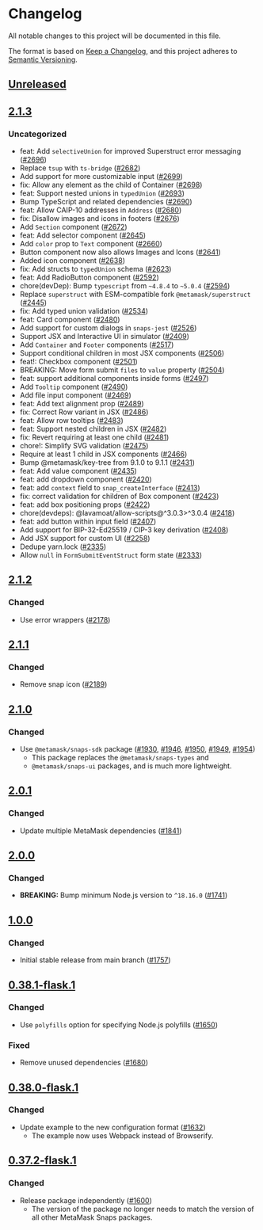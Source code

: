 # Changelog

All notable changes to this project will be documented in this file.

The format is based on [Keep a Changelog](https://keepachangelog.com/en/1.0.0/),
and this project adheres to [Semantic Versioning](https://semver.org/spec/v2.0.0.html).

## [Unreleased]

## [2.1.3]

### Uncategorized

- feat: Add `selectiveUnion` for improved Superstruct error messaging ([#2696](https://github.com/MetaMask/snaps/pull/2696))
- Replace `tsup` with `ts-bridge` ([#2682](https://github.com/MetaMask/snaps/pull/2682))
- Add support for more customizable input ([#2699](https://github.com/MetaMask/snaps/pull/2699))
- fix: Allow any element as the child of Container ([#2698](https://github.com/MetaMask/snaps/pull/2698))
- feat: Support nested unions in `typedUnion` ([#2693](https://github.com/MetaMask/snaps/pull/2693))
- Bump TypeScript and related dependencies ([#2690](https://github.com/MetaMask/snaps/pull/2690))
- feat: Allow CAIP-10 addresses in `Address` ([#2680](https://github.com/MetaMask/snaps/pull/2680))
- fix: Disallow images and icons in footers ([#2676](https://github.com/MetaMask/snaps/pull/2676))
- Add `Section` component ([#2672](https://github.com/MetaMask/snaps/pull/2672))
- feat: Add selector component ([#2645](https://github.com/MetaMask/snaps/pull/2645))
- Add `color` prop to `Text` component ([#2660](https://github.com/MetaMask/snaps/pull/2660))
- Button component now also allows Images and Icons ([#2641](https://github.com/MetaMask/snaps/pull/2641))
- Added icon component ([#2638](https://github.com/MetaMask/snaps/pull/2638))
- fix: Add structs to `typedUnion` schema ([#2623](https://github.com/MetaMask/snaps/pull/2623))
- feat: Add RadioButton component ([#2592](https://github.com/MetaMask/snaps/pull/2592))
- chore(devDep): Bump `typescript` from `~4.8.4` to `~5.0.4` ([#2594](https://github.com/MetaMask/snaps/pull/2594))
- Replace `superstruct` with ESM-compatible fork `@metamask/superstruct` ([#2445](https://github.com/MetaMask/snaps/pull/2445))
- fix: Add typed union validation ([#2534](https://github.com/MetaMask/snaps/pull/2534))
- feat: Card component ([#2480](https://github.com/MetaMask/snaps/pull/2480))
- Add support for custom dialogs in `snaps-jest` ([#2526](https://github.com/MetaMask/snaps/pull/2526))
- Support JSX and Interactive UI in simulator ([#2409](https://github.com/MetaMask/snaps/pull/2409))
- Add `Container` and `Footer` components ([#2517](https://github.com/MetaMask/snaps/pull/2517))
- Support conditional children in most JSX components ([#2506](https://github.com/MetaMask/snaps/pull/2506))
- feat!: Checkbox component ([#2501](https://github.com/MetaMask/snaps/pull/2501))
- BREAKING: Move form submit `files` to `value` property ([#2504](https://github.com/MetaMask/snaps/pull/2504))
- feat: support additional components inside forms ([#2497](https://github.com/MetaMask/snaps/pull/2497))
- Add `Tooltip` component ([#2490](https://github.com/MetaMask/snaps/pull/2490))
- Add file input component ([#2469](https://github.com/MetaMask/snaps/pull/2469))
- feat: Add text alignment prop ([#2489](https://github.com/MetaMask/snaps/pull/2489))
- fix: Correct Row variant in JSX ([#2486](https://github.com/MetaMask/snaps/pull/2486))
- feat: Allow row tooltips ([#2483](https://github.com/MetaMask/snaps/pull/2483))
- feat: Support nested children in JSX ([#2482](https://github.com/MetaMask/snaps/pull/2482))
- fix: Revert requiring at least one child ([#2481](https://github.com/MetaMask/snaps/pull/2481))
- chore!: Simplify SVG validation ([#2475](https://github.com/MetaMask/snaps/pull/2475))
- Require at least 1 child in JSX components ([#2466](https://github.com/MetaMask/snaps/pull/2466))
- Bump @metamask/key-tree from 9.1.0 to 9.1.1 ([#2431](https://github.com/MetaMask/snaps/pull/2431))
- feat: Add value component ([#2435](https://github.com/MetaMask/snaps/pull/2435))
- feat: add dropdown component ([#2420](https://github.com/MetaMask/snaps/pull/2420))
- feat: add `context` field to `snap_createInterface` ([#2413](https://github.com/MetaMask/snaps/pull/2413))
- fix: correct validation for children of Box component ([#2423](https://github.com/MetaMask/snaps/pull/2423))
- feat: add box positioning props ([#2422](https://github.com/MetaMask/snaps/pull/2422))
- chore(devdeps): @lavamoat/allow-scripts@^3.0.3>^3.0.4 ([#2418](https://github.com/MetaMask/snaps/pull/2418))
- feat: add button within input field ([#2407](https://github.com/MetaMask/snaps/pull/2407))
- Add support for BIP-32-Ed25519 / CIP-3 key derivation ([#2408](https://github.com/MetaMask/snaps/pull/2408))
- Add JSX support for custom UI ([#2258](https://github.com/MetaMask/snaps/pull/2258))
- Dedupe yarn.lock ([#2335](https://github.com/MetaMask/snaps/pull/2335))
- Allow `null` in `FormSubmitEventStruct` form state ([#2333](https://github.com/MetaMask/snaps/pull/2333))

## [2.1.2]

### Changed

- Use error wrappers ([#2178](https://github.com/MetaMask/snaps/pull/2178))

## [2.1.1]

### Changed

- Remove snap icon ([#2189](https://github.com/MetaMask/snaps/pull/2189))

## [2.1.0]

### Changed

- Use `@metamask/snaps-sdk` package ([#1930](https://github.com/MetaMask/snaps/pull/1930),
  [#1946](https://github.com/MetaMask/snaps/pull/1946), [#1950](https://github.com/MetaMask/snaps/pull/1950),
  [#1949](https://github.com/MetaMask/snaps/pull/1949), [#1954](https://github.com/MetaMask/snaps/pull/1954))
  - This package replaces the `@metamask/snaps-types` and
  - `@metamask/snaps-ui` packages, and is much more lightweight.

## [2.0.1]

### Changed

- Update multiple MetaMask dependencies ([#1841](https://github.com/MetaMask/snaps/pull/1841))

## [2.0.0]

### Changed

- **BREAKING:** Bump minimum Node.js version to `^18.16.0` ([#1741](https://github.com/MetaMask/snaps/pull/1741))

## [1.0.0]

### Changed

- Initial stable release from main branch ([#1757](https://github.com/MetaMask/snaps/pull/1757))

## [0.38.1-flask.1]

### Changed

- Use `polyfills` option for specifying Node.js polyfills ([#1650](https://github.com/MetaMask/snaps/pull/1650))

### Fixed

- Remove unused dependencies ([#1680](https://github.com/MetaMask/snaps/pull/1680))

## [0.38.0-flask.1]

### Changed

- Update example to the new configuration format ([#1632](https://github.com/MetaMask/snaps/pull/1632))
  - The example now uses Webpack instead of Browserify.

## [0.37.2-flask.1]

### Changed

- Release package independently ([#1600](https://github.com/MetaMask/snaps/pull/1600))
  - The version of the package no longer needs to match the version of all other
    MetaMask Snaps packages.

[Unreleased]: https://github.com/MetaMask/snaps/compare/@metamask/bip44-example-snap@2.1.3...HEAD
[2.1.3]: https://github.com/MetaMask/snaps/compare/@metamask/bip44-example-snap@2.1.2...@metamask/bip44-example-snap@2.1.3
[2.1.2]: https://github.com/MetaMask/snaps/compare/@metamask/bip44-example-snap@2.1.1...@metamask/bip44-example-snap@2.1.2
[2.1.1]: https://github.com/MetaMask/snaps/compare/@metamask/bip44-example-snap@2.1.0...@metamask/bip44-example-snap@2.1.1
[2.1.0]: https://github.com/MetaMask/snaps/compare/@metamask/bip44-example-snap@2.0.1...@metamask/bip44-example-snap@2.1.0
[2.0.1]: https://github.com/MetaMask/snaps/compare/@metamask/bip44-example-snap@2.0.0...@metamask/bip44-example-snap@2.0.1
[2.0.0]: https://github.com/MetaMask/snaps/compare/@metamask/bip44-example-snap@1.0.0...@metamask/bip44-example-snap@2.0.0
[1.0.0]: https://github.com/MetaMask/snaps/compare/@metamask/bip44-example-snap@0.38.1-flask.1...@metamask/bip44-example-snap@1.0.0
[0.38.1-flask.1]: https://github.com/MetaMask/snaps/compare/@metamask/bip44-example-snap@0.38.0-flask.1...@metamask/bip44-example-snap@0.38.1-flask.1
[0.38.0-flask.1]: https://github.com/MetaMask/snaps/compare/@metamask/bip44-example-snap@0.37.2-flask.1...@metamask/bip44-example-snap@0.38.0-flask.1
[0.37.2-flask.1]: https://github.com/MetaMask/snaps/releases/tag/@metamask/bip44-example-snap@0.37.2-flask.1
